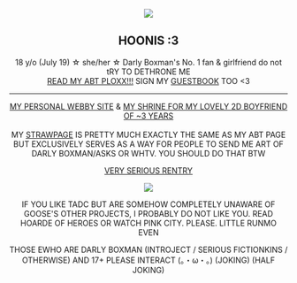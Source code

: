 <p align="center">
  <img src="https://file.garden/ZRW6HfKULjLI59VJ/CapriCheer.png">
</p>
  <strong><h2 align="center">HOONIS :3</h2></strong>
  <p align="center">
     18 y/o (July 19) ☆ she/her ☆ Darly Boxman's No. 1 fan & girlfriend do not tRY TO DETHRONE ME
    <br>
    <a href="https://hoonisboogie.github.io/" target="_blank">READ MY ABT PLOXX!!!</a> SIGN MY <a href="https://hoonisboogie.github.io/guestbook/" target="_blank">GUESTBOOK</a> TOO <3
  </p>
  <hr>
<p align="center">
  <a href="https://confettiguts.gay/">MY PERSONAL WEBBY SITE</a> & <a href="https://confettiguts.gay/webmaster/husbando/darly/">MY SHRINE FOR MY LOVELY 2D BOYFRIEND OF ~3 YEARS</a>
  <br><br>
  MY <a href="https://boxwife.straw.page/">STRAWPAGE</a> IS PRETTY MUCH EXACTLY THE SAME AS MY ABT PAGE BUT EXCLUSIVELY SERVES AS A WAY FOR PEOPLE TO SEND ME ART OF DARLY BOXMAN/ASKS OR WHTV. YOU SHOULD DO THAT BTW
</p>
<p align="center">
  <a href="https://rentry.co/thedrunkenclam" target="_blank">VERY SERIOUS RENTRY</a>
</p>
<p align="center">
  <img src="https://file.garden/ZRW6HfKULjLI59VJ/IMG_5690.jpg">
</p>
<p align="center">
  IF YOU LIKE TADC BUT ARE SOMEHOW COMPLETELY UNAWARE OF GOOSE'S OTHER PROJECTS, I PROBABLY DO NOT LIKE YOU. READ HOARDE OF HEROES OR WATCH PINK CITY. PLEASE. LITTLE RUNMO EVEN
</p>
<p align="center">
   THOSE EWHO ARE DARLY BOXMAN (INTROJECT / SERIOUS FICTIONKINS / OTHERWISE)  AND 17+  PLEASE  INTERACT (。・ω・。) (JOKING) (HALF JOKING)
</p>
